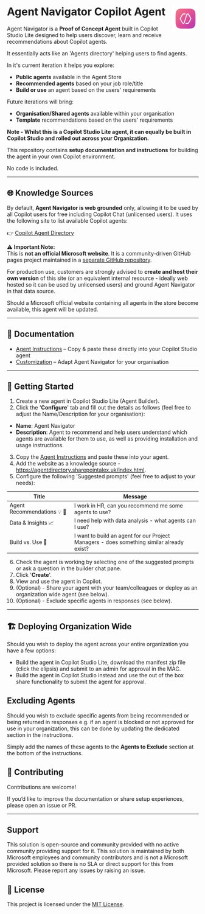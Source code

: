 # Agent Navigator Copilot Agent <img align="right" src="icon.png" alt="Agent Navigator logo" width="70">

Agent Navigator is a **Proof of Concept Agent** built in Copilot Studio Lite designed to help users discover, learn and receive recommendations about Copilot agents. 

It essentially acts like an 'Agents directory' helping users to find agents. 

In it's current iteration it helps you explore:
- **Public agents** available in the Agent Store
- **Recommended agents** based on your job role/title
- **Build or use** an agent based on the users' requirements

Future iterations will bring:
- **Organisation/Shared agents** available within your organisation
- **Template** recommendations based on the users' requirements

**Note - Whilst this is a Copilot Studio Lite agent, it can equally be built in Copilot Studio and rolled out across your Organization.**

This repository contains **setup documentation and instructions** for building the agent in your own Copilot environment.  

No code is included.

---

## 🌐 Knowledge Sources

By default, **Agent Navigator is web grounded** only, allowing it to be used by all Copilot users for free including Copilot Chat (unlicensed users). 
It uses the following site to list available Copilot agents:

👉 [Copilot Agent Directory](https://agentdirectory.sharepointalex.uk/index.html)

⚠️ **Important Note:**  
This is **not an official Microsoft website**. It is a community-driven GitHub pages project maintained in a [separate GitHub repository](https://github.com/alexc-msft/copilot-agent-directory).  

For production use, customers are strongly advised to **create and host their own version** of this site (or an equivalent internal resource - ideally web hosted so it can be used by unlicensed users) and ground Agent Navigator in that data source. 

Should a Microsoft official website containing all agents in the store become available, this agent will be updated.

---

## 📖 Documentation

- [Agent Instructions](docs/Instructions.md) – Copy & paste these directly into your Copilot Studio agent
- [Customization](docs/customization.md) – Adapt Agent Navigator for your organisation

---

## 🚀 Getting Started

1. Create a new agent in Copilot Studio Lite (Agent Builder).
2. Click the '**Configure**' tab and fill out the details as follows (feel free to adjust the Name/Description for your organisation):

- **Name**: Agent Navigator
- **Description**: Agent to recommend and help users understand which agents are available for them to use, as well as providing installation and usage instructions.

3. Copy the [Agent Instructions](docs/instructions.md) and paste these into your agent.
4. Add the website as a knowledge source - https://agentdirectory.sharepointalex.uk/index.html.
5. Configure the following 'Suggested prompts' (feel free to adjust to your needs):

| Title | Message |
|----------|----------|
| Agent Recommendations 💡 👥   | I work in HR, can you recommend me some agents to use?  |
| Data & Insights 📈   | I need help with data analysis - what agents can I use?   |
| Build vs. Use 🧭    | I want to build an agent for our Project Managers - does something similar already exist?   |

6. Check the agent is working by selecting one of the suggested prompts or ask a question in the builder chat pane.
7. Click '**Create**'.
8. View and use the agent in Copilot.
9. (Optional) - Share your agent with your team/colleagues or deploy as an organization wide agent (see below).
10. (Optional) - Exclude specific agents in responses (see below). 

---

## 🏗️ Deploying Organization Wide

Should you wish to deploy the agent across your entire organization you have a few options:

- Build the agent in Copilot Studio Lite, download the manifest zip file (click the elipsis) and submit to an admin for approval in the MAC.
- Build the agent in Copilot Studio instead and use the out of the box share functionality to submit the agent for approval.

## Excluding Agents

Should you wish to exclude specific agents from being recommended or being returned in responses e.g. if an agent is blocked or not approved for use in your organization, this can be done by updating the dedicated section in the instructions. 

Simply add the names of these agents to the **Agents to Exclude** section at the bottom of the instructions.

## 🤝 Contributing

Contributions are welcome!  

If you’d like to improve the documentation or share setup experiences, please open an issue or PR.

---

## Support

This solution is open-source and community provided with no active community providing support for it. This solution is maintained by both Microsoft employees and community contributors and is not a Microsoft provided solution so there is no SLA or direct support for this from Microsoft. Please report any issues by raising an issue.

## 📜 License

This project is licensed under the [MIT License](LICENSE).


